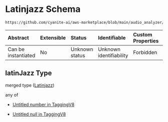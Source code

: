 # Latinjazz Schema

```txt
https://github.com/cyanite-ai/aws-marketplace/blob/main/audio_analyzer/schemes/marketplace_v1/schema/TaggingV8.schema.json#/$defs/SubgenreScoresV1/properties/latinJazz
```



| Abstract            | Extensible | Status         | Identifiable            | Custom Properties | Additional Properties | Access Restrictions | Defined In                                                                     |
| :------------------ | :--------- | :------------- | :---------------------- | :---------------- | :-------------------- | :------------------ | :----------------------------------------------------------------------------- |
| Can be instantiated | No         | Unknown status | Unknown identifiability | Forbidden         | Allowed               | none                | [TaggingV8.schema.json\*](../out/TaggingV8.schema.json "open original schema") |

## latinJazz Type

merged type ([Latinjazz](taggingv8-defs-subgenrescoresv1-properties-latinjazz.md))

any of

* [Untitled number in TaggingV8](taggingv8-defs-subgenrescoresv1-properties-latinjazz-anyof-0.md "check type definition")

* [Untitled null in TaggingV8](taggingv8-defs-subgenrescoresv1-properties-latinjazz-anyof-1.md "check type definition")
